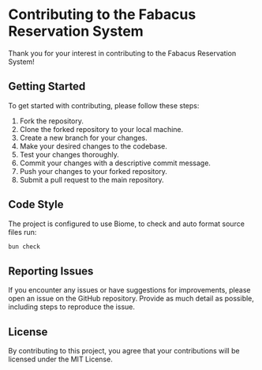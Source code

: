 # Contributing to the Fabacus Reservation System

Thank you for your interest in contributing to the Fabacus Reservation System!

## Getting Started

To get started with contributing, please follow these steps:

1. Fork the repository.
2. Clone the forked repository to your local machine.
3. Create a new branch for your changes.
4. Make your desired changes to the codebase.
5. Test your changes thoroughly.
6. Commit your changes with a descriptive commit message.
7. Push your changes to your forked repository.
8. Submit a pull request to the main repository.

## Code Style

The project is configured to use Biome, to check and auto format source files run:

```bash
bun check
```

## Reporting Issues

If you encounter any issues or have suggestions for improvements, please open an issue on the GitHub repository. Provide as much detail as possible, including steps to reproduce the issue.

## License

By contributing to this project, you agree that your contributions will be licensed under the MIT License.
